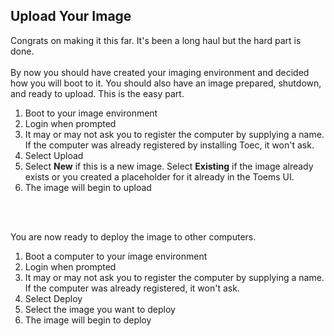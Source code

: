 ## Upload Your Image
Congrats on making it this far.  It's been a long haul but the hard part is done.
<br/>
<br/>
By now you should have created your imaging environment and decided how you will boot to it.  You should also have an image prepared, shutdown, and ready to upload.  This is the easy part.
<br/>

1. Boot to your image environment
2. Login when prompted
3. It may or may not ask you to register the computer by supplying a name.  If the computer was already registered by installing Toec, it won't ask.
4. Select Upload
5. Select **New** if this is a new image.  Select **Existing** if the image already exists or you created a placeholder for it already in the Toems UI.
6. The image will begin to upload

<br/>
<br/>

You are now ready to deploy the image to other computers.
<br/>

1. Boot a computer to your image environment
2. Login when prompted
3. It may or may not ask you to register the computer by supplying a name.  If the computer was already registered, it won't ask.
4. Select Deploy
5. Select the image you want to deploy
6. The image will begin to deploy

